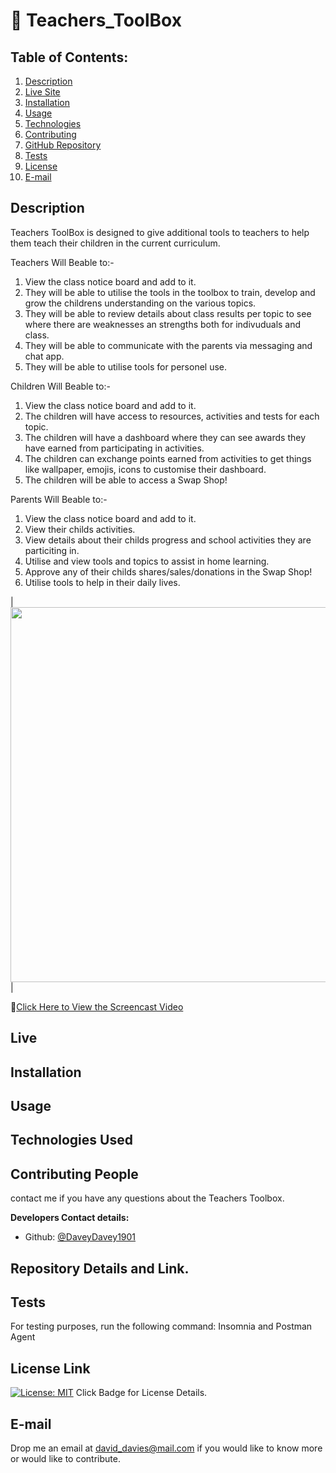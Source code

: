# :small_orange_diamond: Teachers_ToolBox

## Table of Contents:
  1. [Description](#description) 
  2. [Live Site](#live)
  3. [Installation](#installation)
  4. [Usage](#usage) 
  5. [Technologies](#technologies-used)
  6. [Contributing](#contributing-people)
  7. [GitHub Repository](#repository-details-and-link)
  8. [Tests](#tests)
  9. [License](#license-link)
  10. [E-mail](#e-mail)
 
  
## Description
Teachers ToolBox is designed to give additional tools to teachers to help them teach their children in the current curriculum.  

Teachers Will Beable to:-

1. View the class notice board and add to it.
2. They will be able to utilise the tools in the toolbox to train, develop and grow the childrens understanding on the various topics.
3. They will be able to review details about class results per topic to see where there are weaknesses an strengths both for indivuduals and class.
4. They will be able to communicate with the parents via messaging and chat app.
5. They will be able to utilise tools for personel use.

Children Will Beable to:-

1. View the class notice board and add to it.
2. The children will have access to resources, activities and tests for each topic. 
3. The children will have a dashboard where they can see awards they have earned from participating in activities.
4. The children can exchange points earned from activities to get things like wallpaper, emojis, icons to customise their dashboard.
5. The children will be able to access a Swap Shop!

Parents Will Beable to:-

1. View the class notice board and add to it.
2. View their childs activities.
3. View details about their childs progress and school activities they are particiting in.
4. Utilise and view tools and topics to assist in home learning.
5. Approve any of their childs shares/sales/donations in the Swap Shop!
6. Utilise tools to help in their daily lives. 


|<img src="public/images/Tech Blog.gif" width="600">| 


:file_folder:[Click Here to View the Screencast Video]()

## Live


## Installation


## Usage

## Technologies Used

## Contributing People

contact me if you have any questions about the Teachers Toolbox.

**Developers Contact details:**

  - Github: [@DaveyDavey1901](https://github.com/DaveyDavey1901)

## Repository Details and Link.

## Tests

For testing purposes, run the following command:
Insomnia and Postman Agent

## License Link
[![License: MIT](https://img.shields.io/badge/License-MIT-yellow.svg)](https://opensource.org/licenses/MIT) Click Badge for License Details.

## E-mail

Drop me an email at david_davies@mail.com if you would like to know more or would like to contribute.
